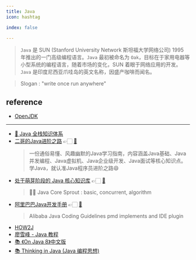 ```yaml
---
title: Java
icon: hashtag

index: false

---
```


> `Java` 是 SUN (Stanford University Network 斯坦福大学网络公司) 1995 年推出的一门高级编程语言。`Java` 最初被命名为 `Oak`，目标在于家用电器等小型系统的编程语言，随着市场的变化，SUN 着眼于网络应用的开发。`Java` 是印度尼西亚爪哇岛的英文名称，因盛产咖啡而闻名。 

> Slogan : "write once run anywhere"

<!-- more -->

## reference

- [OpenJDK](https://github.com/openjdk)

------

- [💯 Java 全栈知识体系](https://pdai.tech)
- [二哥的Java进阶之路](https://javabetter.cn/) 👉🏻 [🐙](https://github.com/itwanger/toBeBetterJavaer)
    > 一份通俗易懂、风趣幽默的Java学习指南，内容涵盖Java基础、Java并发编程、Java虚拟机、Java企业级开发、Java面试等核心知识点。学Java，就认准Java程序员进阶之路😄
- [处于萌芽阶段的 Java 核心知识库](https://crossoverjie.top/JCSprout) 👉🏻 [🐙](https://github.com/crossoverJie/JCSprout)
    > 👨‍🎓 Java Core Sprout : basic, concurrent, algorithm
- [阿里巴巴Java开发手册](https://alibaba.github.io/p3c/) 👉🏻 [🐙](https://github.com/alibaba/p3c)
    > Alibaba Java Coding Guidelines pmd implements and IDE plugin
- [HOW2J](https://how2j.cn/)
- [廖雪峰 - Java 教程](https://www.liaoxuefeng.com/wiki/1252599548343744)
- [📚 《On Java 8》中文版](https://github.com/LingCoder/OnJava8)
- [📚 Thinking in Java (Java 编程思想)](https://github.com/quanke/think-in-java)


